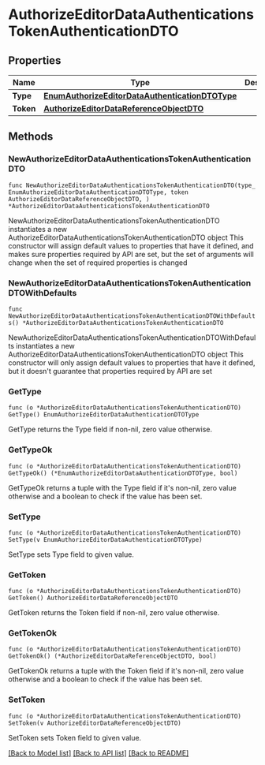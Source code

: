 # AuthorizeEditorDataAuthenticationsTokenAuthenticationDTO

## Properties

Name | Type | Description | Notes
------------ | ------------- | ------------- | -------------
**Type** | [**EnumAuthorizeEditorDataAuthenticationDTOType**](EnumAuthorizeEditorDataAuthenticationDTOType.md) |  | 
**Token** | [**AuthorizeEditorDataReferenceObjectDTO**](AuthorizeEditorDataReferenceObjectDTO.md) |  | 

## Methods

### NewAuthorizeEditorDataAuthenticationsTokenAuthenticationDTO

`func NewAuthorizeEditorDataAuthenticationsTokenAuthenticationDTO(type_ EnumAuthorizeEditorDataAuthenticationDTOType, token AuthorizeEditorDataReferenceObjectDTO, ) *AuthorizeEditorDataAuthenticationsTokenAuthenticationDTO`

NewAuthorizeEditorDataAuthenticationsTokenAuthenticationDTO instantiates a new AuthorizeEditorDataAuthenticationsTokenAuthenticationDTO object
This constructor will assign default values to properties that have it defined,
and makes sure properties required by API are set, but the set of arguments
will change when the set of required properties is changed

### NewAuthorizeEditorDataAuthenticationsTokenAuthenticationDTOWithDefaults

`func NewAuthorizeEditorDataAuthenticationsTokenAuthenticationDTOWithDefaults() *AuthorizeEditorDataAuthenticationsTokenAuthenticationDTO`

NewAuthorizeEditorDataAuthenticationsTokenAuthenticationDTOWithDefaults instantiates a new AuthorizeEditorDataAuthenticationsTokenAuthenticationDTO object
This constructor will only assign default values to properties that have it defined,
but it doesn't guarantee that properties required by API are set

### GetType

`func (o *AuthorizeEditorDataAuthenticationsTokenAuthenticationDTO) GetType() EnumAuthorizeEditorDataAuthenticationDTOType`

GetType returns the Type field if non-nil, zero value otherwise.

### GetTypeOk

`func (o *AuthorizeEditorDataAuthenticationsTokenAuthenticationDTO) GetTypeOk() (*EnumAuthorizeEditorDataAuthenticationDTOType, bool)`

GetTypeOk returns a tuple with the Type field if it's non-nil, zero value otherwise
and a boolean to check if the value has been set.

### SetType

`func (o *AuthorizeEditorDataAuthenticationsTokenAuthenticationDTO) SetType(v EnumAuthorizeEditorDataAuthenticationDTOType)`

SetType sets Type field to given value.


### GetToken

`func (o *AuthorizeEditorDataAuthenticationsTokenAuthenticationDTO) GetToken() AuthorizeEditorDataReferenceObjectDTO`

GetToken returns the Token field if non-nil, zero value otherwise.

### GetTokenOk

`func (o *AuthorizeEditorDataAuthenticationsTokenAuthenticationDTO) GetTokenOk() (*AuthorizeEditorDataReferenceObjectDTO, bool)`

GetTokenOk returns a tuple with the Token field if it's non-nil, zero value otherwise
and a boolean to check if the value has been set.

### SetToken

`func (o *AuthorizeEditorDataAuthenticationsTokenAuthenticationDTO) SetToken(v AuthorizeEditorDataReferenceObjectDTO)`

SetToken sets Token field to given value.



[[Back to Model list]](../README.md#documentation-for-models) [[Back to API list]](../README.md#documentation-for-api-endpoints) [[Back to README]](../README.md)


